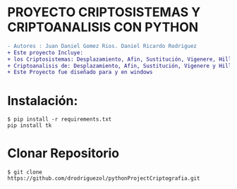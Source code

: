 # PROYECTO CRIPTOSISTEMAS Y CRIPTOANALISIS CON PYTHON
```diff
- Autores : Juan Daniel Gomez Rios. Daniel Ricardo Rodriguez
+ Este proyecto Incluye:
+ los Criptosistemas: Desplazamiento, Afin, Sustitución, Vigenere, Hill, Permutación y Hill para imágenes.
+ Criptoanalisis de: Desplazamiento, Afin, Sustitución, Vigenere y Hill.
+ Este Proyecto fue diseñado para y en windows 

```
# Instalación:
```
$ pip install -r requirements.txt
pip install tk
```
# Clonar Repositorio
```
$ git clone https://github.com/drodriguezol/pythonProjectCriptografia.git
```
